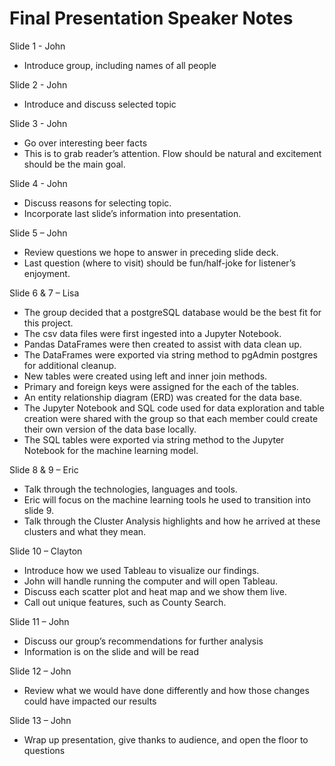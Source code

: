 # Final Presentation Speaker Notes

Slide 1 - John
- Introduce group, including names of all people

Slide 2 - John
- Introduce and discuss selected topic

Slide 3 - John
- Go over interesting beer facts
- This is to grab reader’s attention. Flow should be natural and excitement should be the main goal.

Slide 4 - John
- Discuss reasons for selecting topic.
- Incorporate last slide’s information into presentation.

Slide 5 – John
- Review questions we hope to answer in preceding slide deck.
- Last question (where to visit) should be fun/half-joke for listener’s enjoyment.

Slide 6 & 7 – Lisa
- The group decided that a postgreSQL database would be the best fit for this project. 
- The csv data files were first ingested into a Jupyter Notebook. 
- Pandas DataFrames were then created to assist with data clean up.
- The DataFrames were exported via string method to pgAdmin postgres for additional cleanup. 
- New tables were created using left and inner join methods.
- Primary and foreign keys were assigned for the each of the tables.
- An entity relationship diagram (ERD) was created for the data base.
- The Jupyter Notebook and SQL code used for data exploration and table creation were shared with the group so that each member could   create their own version of the data base locally.
- The SQL tables were exported via string method to the Jupyter Notebook for the machine learning model.

Slide 8 & 9 – Eric
- Talk through the technologies, languages and tools.
- Eric will focus on the machine learning tools he used to transition into slide 9.
- Talk through the Cluster Analysis highlights and how he arrived at these clusters and what they mean.

Slide 10 – Clayton
- Introduce how we used Tableau to visualize our findings.
- John will handle running the computer and will open Tableau.
- Discuss each scatter plot and heat map and we show them live.
- Call out unique features, such as County Search.

Slide 11 – John
- Discuss our group’s recommendations for further analysis
- Information is on the slide and will be read

Slide 12 – John
- Review what we would have done differently and how those changes could have impacted our results

Slide 13 – John
- Wrap up presentation, give thanks to audience, and open the floor to questions
